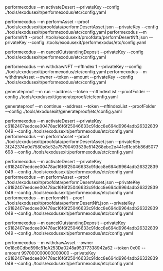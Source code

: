 
performexodus --m activateDesert  --privateKey   --config ./tools/exodusexit/performexodus/etc/config.yaml

performexodus --m performAsset  --proof ./tools/exodusexit/proofdata/performDesertAsset.json  --privateKey  --config ./tools/exodusexit/performexodus/etc/config.yaml
performexodus --m performNft    --proof  ./tools/exodusexit/proofdata/performDesertNft.json  --privateKey  --config ./tools/exodusexit/performexodus/etc/config.yaml

performexodus --m cancelOutstandingDeposit  --privateKey  --config ./tools/exodusexit/performexodus/etc/config.yaml

performexodus --m withdrawNFT   --nftIndex 1  --privateKey  --config ./tools/exodusexit/performexodus/etc/config.yaml
performexodus --m withdrawAsset    --owner --token --amount --privateKey  --config ./tools/exodusexit/performexodus/etc/config.yaml



generateproof --m run  --address --token --nftIndexList  --proofFolder  --config ./tools/exodusexit/generateproof/etc/config.yaml

generateproof --m continue  --address --token  --nftIndexList --proofFolder  --config ./tools/exodusexit/generateproof/etc/config.yaml


performexodus --m activateDesert  --privateKey c6182407eedcee00478ac16f6f25046633c91dcc8e664d9964adb26322839049   --config ./tools/exodusexit/performexodus/etc/config.yaml
performexodus --m performAsset  --proof ./tools/exodusexit/proofdata/performDesertAsset.json  --privateKey 3f242374e0d7580e8c52a75790493539e514268ebc2e441e61cb5b86d5077698  --config ./tools/exodusexit/performexodus/etc/config.yaml


performexodus --m activateDesert  --privateKey c6182407eedcee00478ac16f6f25046633c91dcc8e664d9964adb26322839049   --config ./tools/exodusexit/performexodus/etc/config.yaml
performexodus --m performAsset  --proof ./tools/exodusexit/proofdata/performDesertAsset.json  --privateKey c6182407eedcee00478ac16f6f25046633c91dcc8e664d9964adb26322839049  --config ./tools/exodusexit/performexodus/etc/config.yaml
performexodus --m performNft    --proof  ./tools/exodusexit/proofdata/performDesertNft.json  --privateKey c6182407eedcee00478ac16f6f25046633c91dcc8e664d9964adb26322839049  --config ./tools/exodusexit/performexodus/etc/config.yaml

performexodus --m cancelOutstandingDeposit  --privateKey c6182407eedcee00478ac16f6f25046633c91dcc8e664d9964adb26322839049  --config ./tools/exodusexit/performexodus/etc/config.yaml


performexodus --m withdrawAsset  --owner 0x18c6Cdbd596c51cA253Da0248a95377338942a62  --token 0x00 --amount 997000000000000000 --privateKey c6182407eedcee00478ac16f6f25046633c91dcc8e664d9964adb26322839049 --config ./tools/exodusexit/performexodus/etc/config.yaml
